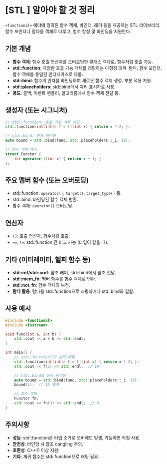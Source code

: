 # [STL <functional>] 알아야 할 것 정리

`<functional>` 헤더에 정의된 함수 객체, 바인더, 래퍼 등을 제공하는 STL 라이브러리. 함수 포인터나 람다를 객체로 다루고, 함수 합성 및 바인딩을 지원한다.

## 기본 개념
- **함수 객체**: 함수 호출 연산자를 오버로딩한 클래스 객체로, 함수처럼 호출 가능.
- **std::function**: 다양한 호출 가능 객체를 래핑하는 다형성 래퍼. 람다, 함수 포인터, 함수 객체를 통일된 인터페이스로 다룸.
- **std::bind**: 함수의 인자를 바인딩하여 새로운 함수 객체 생성. 부분 적용 지원.
- **std::placeholders**: std::bind에서 자리 표시자로 사용.
- **용도**: 콜백, 이벤트 핸들러, 알고리즘에서 함수 객체 전달 등.

## 생성자 (또는 시그니처)
```cpp
// std::function: 호출 가능 객체 래핑
std::function<int(int)> f = [](int x) { return x * 2; };

// std::bind: 인자 바인딩
auto bound = std::bind(func, std::placeholders::_1, 10);

// 함수 객체 예시
struct Functor {
    int operator()(int x) { return x + 1; }
};
```

## 주요 멤버 함수 (또는 오버로딩)
- std::function: `operator()`, `target()`, `target_type()` 등.
- std::bind: 바인딩된 함수 객체 반환.
- 함수 객체: `operator()` 오버로딩.

## 연산자
- `()`: 호출 연산자, 함수처럼 호출.
- `==`, `!=`: std::function 간 비교 가능 (타입이 같을 때).

## 기타 (이터레이터, 헬퍼 함수 등)
- **std::ref/std::cref**: 참조 래퍼, std::bind에서 참조 전달.
- **std::mem_fn**: 멤버 함수를 함수 객체로 변환.
- **std::not_fn**: 함수 객체의 부정.
- **람다 활용**: 람다를 std::function으로 래핑하거나 std::bind와 결합.

## 사용 예시
```cpp
#include <functional>
#include <iostream>

void func(int a, int b) {
    std::cout << a + b << std::endl;
}

int main() {
    // std::function으로 람다 래핑
    std::function<int(int)> f = [](int x) { return x * 2; };
    std::cout << f(5) << std::endl;  // 10

    // std::bind로 인자 바인딩
    auto bound = std::bind(func, std::placeholders::_1, 10);
    bound(5);  // 15 출력

    // 함수 객체
    Functor fn;
    std::cout << fn(3) << std::endl;  // 4
}
```

## 주의사항
- **성능**: std::function은 타입 소거로 오버헤드 발생, 가능하면 직접 사용.
- **안전성**: 바인딩 시 참조 dangling 주의.
- **호환성**: C++11 이상 지원.
- **기타**: 재귀 함수는 std::function으로 래핑 필요.